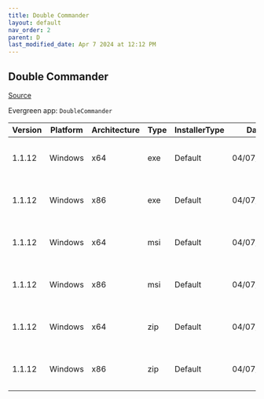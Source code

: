 ```yaml
---
title: Double Commander
layout: default
nav_order: 2
parent: D
last_modified_date: Apr 7 2024 at 12:12 PM
---
```


## Double Commander

[Source](https://github.com/doublecmd/doublecmd/)

Evergreen app: `DoubleCommander`

| Version | Platform | Architecture | Type | InstallerType | Date       | Size     | URI                                                                                                                                                                                                      |
| ------- | -------- | ------------ | ---- | ------------- | ---------- | -------- | -------------------------------------------------------------------------------------------------------------------------------------------------------------------------------------------------------- |
| 1.1.12  | Windows  | x64          | exe  | Default       | 04/07/2024 | 10060603 | [https://github.com/doublecmd/doublecmd/releases/download/v1.1.12/doublecmd-1.1.12.x86_64-win64.exe](https://github.com/doublecmd/doublecmd/releases/download/v1.1.12/doublecmd-1.1.12.x86_64-win64.exe) |
| 1.1.12  | Windows  | x86          | exe  | Default       | 04/07/2024 | 9469830  | [https://github.com/doublecmd/doublecmd/releases/download/v1.1.12/doublecmd-1.1.12.i386-win32.exe](https://github.com/doublecmd/doublecmd/releases/download/v1.1.12/doublecmd-1.1.12.i386-win32.exe)     |
| 1.1.12  | Windows  | x64          | msi  | Default       | 04/07/2024 | 16284146 | [https://github.com/doublecmd/doublecmd/releases/download/v1.1.12/doublecmd-1.1.12.x86_64-win64.msi](https://github.com/doublecmd/doublecmd/releases/download/v1.1.12/doublecmd-1.1.12.x86_64-win64.msi) |
| 1.1.12  | Windows  | x86          | msi  | Default       | 04/07/2024 | 15288769 | [https://github.com/doublecmd/doublecmd/releases/download/v1.1.12/doublecmd-1.1.12.i386-win32.msi](https://github.com/doublecmd/doublecmd/releases/download/v1.1.12/doublecmd-1.1.12.i386-win32.msi)     |
| 1.1.12  | Windows  | x64          | zip  | Default       | 04/07/2024 | 15656739 | [https://github.com/doublecmd/doublecmd/releases/download/v1.1.12/doublecmd-1.1.12.x86_64-win64.zip](https://github.com/doublecmd/doublecmd/releases/download/v1.1.12/doublecmd-1.1.12.x86_64-win64.zip) |
| 1.1.12  | Windows  | x86          | zip  | Default       | 04/07/2024 | 14658680 | [https://github.com/doublecmd/doublecmd/releases/download/v1.1.12/doublecmd-1.1.12.i386-win32.zip](https://github.com/doublecmd/doublecmd/releases/download/v1.1.12/doublecmd-1.1.12.i386-win32.zip)     |
